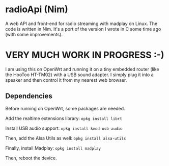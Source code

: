 # radioApi (Nim)
A web API and front-end for radio streaming with madplay on Linux. The code is written in Nim.
It's a port of the version I wrote in C some time ago (with some improvements).

# VERY MUCH WORK IN PROGRESS :-)

I am using this on OpenWrt and running it on a tiny embedded router (like the HooToo HT-TM02) with a USB sound adapter.
I simply plug it into a speaker and then control it from my nearest web browser.

## Dependencies

Before running on OpenWrt, some packages are needed.

Add the realtime extensions library:
`opkg install librt`

Install USB audio support:
`opkg install kmod-usb-audio`

Then, add the Alsa Utils as well:
`opkg install alsa-utils`

Finally, install Madplay:
`opkg install madplay`

Then, reboot the device.
